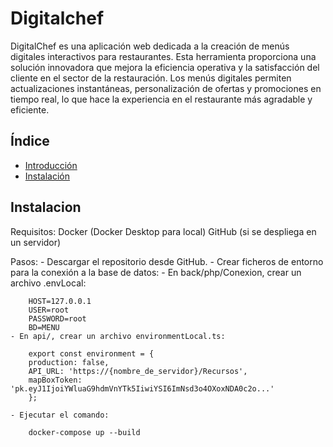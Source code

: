 # Digitalchef

DigitalChef es una aplicación web dedicada a la creación de menús digitales interactivos para restaurantes. Esta herramienta proporciona una solución innovadora que mejora la eficiencia operativa y la satisfacción del cliente en el sector de la restauración. Los menús digitales permiten actualizaciones instantáneas, personalización de ofertas y promociones en tiempo real, lo que hace la experiencia en el restaurante más agradable y eficiente.

## Índice

- [Introducción](#Introduccion)
- [Instalación](#Instalacion)

## Instalacion

Requisitos:
    Docker (Docker Desktop para local)
    GitHub (si se despliega en un servidor)
    
Pasos:
    - Descargar el repositorio desde GitHub.
    - Crear ficheros de entorno para la conexión a la base de datos:
    - En back/php/Conexion, crear un archivo .envLocal:

        HOST=127.0.0.1
        USER=root
        PASSWORD=root
        BD=MENU
    - En api/, crear un archivo environmentLocal.ts:

        export const environment = {
        production: false,
        API_URL: 'https://{nombre_de_servidor}/Recursos',
        mapBoxToken: 'pk.eyJ1IjoiYWluaG9hdmVnYTk5IiwiYSI6ImNsd3o4OXoxNDA0c2o...'
        };

    - Ejecutar el comando:

        docker-compose up --build

